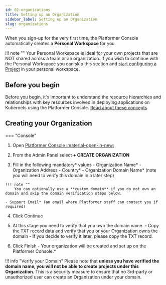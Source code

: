 ```yaml
---
id: 02-organizations
title: Setting up an Organization
sidebar_label: Setting up an Organization
slug: organizations
---
```



When you sign-up for the very first time, the Platformer Console automatically creates a **Personal Workspace** for you.

!!! note ""
    Your Personal Workspace is ideal for your own projects that are NOT shared across a team or an organization. If you wish to continue with the Personal Workspace you can skip this section and [start configuring a Project](./projects) in your personal workspace.

## Before you begin

Before you begin, it's important to understand the resource hierarchies and relationships with key resources involved in deploying applications on Kubernets using the Platformer Console.
[Read about these concepts](./resource-hierachies)


## Creating your Organization

=== "Console"

  1. Open <a href="https://beta.console.platformer.com/" target="_"> Platformer Console :material-open-in-new:</a>

  2. From the Admin Panel select **+ CREATE ORGANIZATION**

  3. Fill in the following mandatory* values
    - Organization Name*
    - Organization Address
    - Country*
    - Organization Domain Name* (note you will need to verify this domain in a later step)

    !!! note ""
        You can optionally use a **custom domain** if you do not own an domain and skip the domain verification steps below.

    - Support Email* (an email where Platformer staff can contact you if required)

  4. Click Continue

  5. At this stage you need to verify that you own the domain name.
    - Copy the TXT record data and verify that you or your Organization owns the domain
    - If you decide to verify it later, please copy the TXT record.

  6. Click Finish - Your organization will be created and set up on the Platformer Console.*


!!! info "Verify your Domain"
    Please note that **unless you have verified the domain name, you will not be able to create projects under this Organization**. This is a security measure to ensure that no 3rd-party or unauthorized user can create an Organization under your domain.